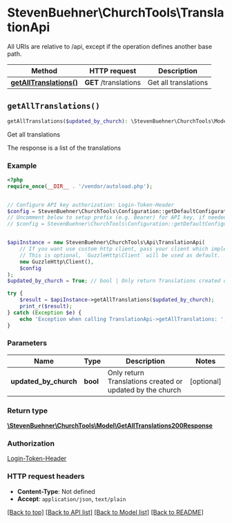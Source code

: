 # StevenBuehner\ChurchTools\TranslationApi

All URIs are relative to /api, except if the operation defines another base path.

| Method | HTTP request | Description |
| ------------- | ------------- | ------------- |
| [**getAllTranslations()**](TranslationApi.md#getAllTranslations) | **GET** /translations | Get all translations |


## `getAllTranslations()`

```php
getAllTranslations($updated_by_church): \StevenBuehner\ChurchTools\Model\GetAllTranslations200Response
```

Get all translations

The response is a list of the translations

### Example

```php
<?php
require_once(__DIR__ . '/vendor/autoload.php');


// Configure API key authorization: Login-Token-Header
$config = StevenBuehner\ChurchTools\Configuration::getDefaultConfiguration()->setApiKey('Authorization', 'YOUR_API_KEY');
// Uncomment below to setup prefix (e.g. Bearer) for API key, if needed
// $config = StevenBuehner\ChurchTools\Configuration::getDefaultConfiguration()->setApiKeyPrefix('Authorization', 'Bearer');


$apiInstance = new StevenBuehner\ChurchTools\Api\TranslationApi(
    // If you want use custom http client, pass your client which implements `GuzzleHttp\ClientInterface`.
    // This is optional, `GuzzleHttp\Client` will be used as default.
    new GuzzleHttp\Client(),
    $config
);
$updated_by_church = True; // bool | Only return Translations created or updated by the church

try {
    $result = $apiInstance->getAllTranslations($updated_by_church);
    print_r($result);
} catch (Exception $e) {
    echo 'Exception when calling TranslationApi->getAllTranslations: ', $e->getMessage(), PHP_EOL;
}
```

### Parameters

| Name | Type | Description  | Notes |
| ------------- | ------------- | ------------- | ------------- |
| **updated_by_church** | **bool**| Only return Translations created or updated by the church | [optional] |

### Return type

[**\StevenBuehner\ChurchTools\Model\GetAllTranslations200Response**](../Model/GetAllTranslations200Response.md)

### Authorization

[Login-Token-Header](../../README.md#Login-Token-Header)

### HTTP request headers

- **Content-Type**: Not defined
- **Accept**: `application/json`, `text/plain`

[[Back to top]](#) [[Back to API list]](../../README.md#endpoints)
[[Back to Model list]](../../README.md#models)
[[Back to README]](../../README.md)
